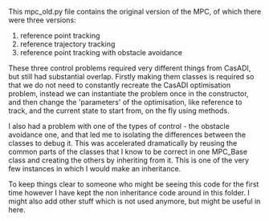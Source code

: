 This mpc_old.py file contains the original version of the MPC, of which there were three versions:

1. reference point tracking
2. reference trajectory tracking
3. reference point tracking with obstacle avoidance

These three control problems required very different things from CasADI, but still had substantial overlap. Firstly making them classes is required so that we do not need to constantly recreate the CasADI optimisation problem, instead we can instantiate the problem once in the constructor, and then change the 'parameters' of the optimisation, like reference to track, and the current state to start from, on the fly using methods.

I also had a problem with one of the types of control - the obstacle avoidance one, and that led me to isolating the differences between the classes to debug it. This was accelerated dramatically by reusing the common parts of the classes that I know to be correct in one MPC_Base class and creating the others by inheriting from it. This is one of the very few instances in which I would make an inheritance.

To keep things clear to someone who might be seeing this code for the first time however I have kept the non inheritance code around in this folder. I might also add other stuff which is not used anymore, but might be useful in here.